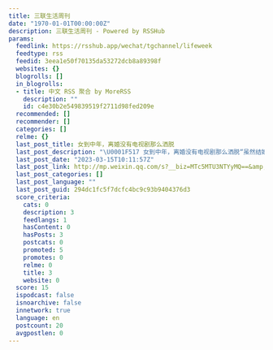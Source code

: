 ```yaml
---
title: 三联生活周刊
date: "1970-01-01T00:00:00Z"
description: 三联生活周刊 - Powered by RSSHub
params:
  feedlink: https://rsshub.app/wechat/tgchannel/lifeweek
  feedtype: rss
  feedid: 3eea1e50f70135da53272dcb8a89398f
  websites: {}
  blogrolls: []
  in_blogrolls:
  - title: 中文 RSS 聚合 by MoreRSS
    description: ""
    id: c4e30b2e549839519f2711d98fed209e
  recommended: []
  recommender: []
  categories: []
  relme: {}
  last_post_title: 女到中年，离婚没有电视剧那么洒脱
  last_post_description: "\U0001F517 女到中年，离婚没有电视剧那么洒脱“虽然结婚只是人生的一部分，离婚却包含着人生的全部”"
  last_post_date: "2023-03-15T10:11:57Z"
  last_post_link: http://mp.weixin.qq.com/s?__biz=MTc5MTU3NTYyMQ==&amp;mid=2651210894&amp;idx=3&amp;sn=ed792256b63d3cb7ea5429963883c822&amp;chksm=590455a46e73dcb2886d75dec3c9e71aae2df0e58fcddb700efa7fee23e9066358bfdf7e0f43#rd
  last_post_categories: []
  last_post_language: ""
  last_post_guid: 294dc1fc5f7dcfc4bc9c93b9404376d3
  score_criteria:
    cats: 0
    description: 3
    feedlangs: 1
    hasContent: 0
    hasPosts: 3
    postcats: 0
    promoted: 5
    promotes: 0
    relme: 0
    title: 3
    website: 0
  score: 15
  ispodcast: false
  isnoarchive: false
  innetwork: true
  language: en
  postcount: 20
  avgpostlen: 0
---
```

